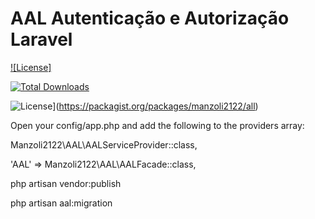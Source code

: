 # AAL Autenticação e Autorização Laravel

[![License]](https://packagist.org/packages/manzoli2122/all)

[![Total Downloads](https://poser.pugx.org/phpunit/phpunit/downloads)](https://packagist.org/packages/manzoli2122/all)

![License](https://packagist.org/packages/manzoli2122/all/license)](https://packagist.org/packages/manzoli2122/all)

Open your config/app.php and add the following to the providers array:

Manzoli2122\AAL\AALServiceProvider::class,

'AAL'   => Manzoli2122\AAL\AALFacade::class,

php artisan vendor:publish



php artisan aal:migration